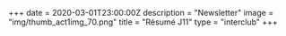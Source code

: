 +++
date = 2020-03-01T23:00:00Z
description = "Newsletter"
image = "img/thumb_act1img_70.png"
title = "Résumé J11"
type =  "interclub"
+++
